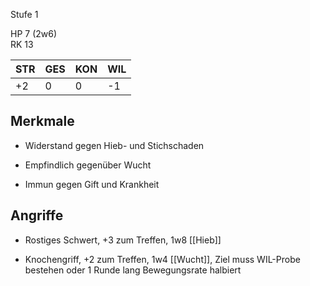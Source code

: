 

Stufe 1

HP 7 (2w6)  
RK 13

|STR|GES|KON|WIL|
|---|---|---|---|
|+2|0|0|-1|

## Merkmale

- Widerstand gegen Hieb- und Stichschaden
    
- Empfindlich gegenüber Wucht
    
- Immun gegen Gift und Krankheit
    

## Angriffe

- Rostiges Schwert, +3 zum Treffen, 1w8 [[Hieb]]
    
- Knochengriff, +2 zum Treffen, 1w4 [[Wucht]], Ziel muss WIL-Probe bestehen oder 1 Runde lang Bewegungsrate halbiert